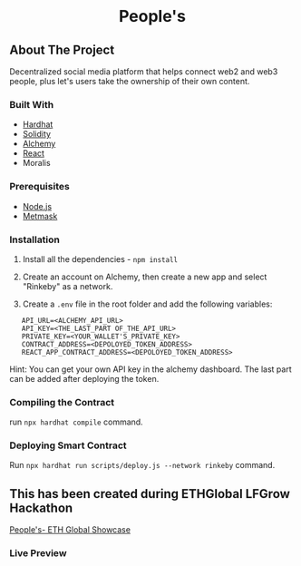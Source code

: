 <br />
<h1 align="center">People's</h1>

## About The Project

Decentralized social media platform that helps connect web2 and web3 people, plus let's users take the ownership of their own content.

### Built With

- [Hardhat](https://hardhat.org/)
- [Solidity](https://docs.soliditylang.org/en/v0.8.11/)
- [Alchemy](https://www.alchemy.com/)
- [React](https://reactjs.org/)
- Moralis

### Prerequisites

- [Node.js](https://nodejs.org/en/download/)
- [Metmask](https://metamask.io/)

### Installation

1. Install all the dependencies - `npm install`

2. Create an account on Alchemy, then create a new app and select "Rinkeby" as a network.

3. Create a `.env` file in the root folder and add the
   following variables:

```
   API_URL=<ALCHEMY_API_URL>
   API_KEY=<THE_LAST_PART OF_THE_API_URL>
   PRIVATE_KEY=<YOUR_WALLET'S_PRIVATE_KEY>
   CONTRACT_ADDRESS=<DEPOLOYED_TOKEN_ADDRESS>
   REACT_APP_CONTRACT_ADDRESS=<DEPOLOYED_TOKEN_ADDRESS>
```

Hint: You can get your own API key in the alchemy dashboard. The last part can be added after deploying the token.

### Compiling the Contract

run `npx hardhat compile` command.

### Deploying Smart Contract

Run `npx hardhat run scripts/deploy.js --network rinkeby` command.

## This has been created during ETHGlobal LFGrow Hackathon

[People's- ETH Global Showcase]()

### Live Preview

[]()